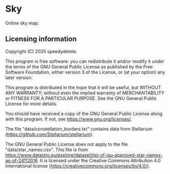 # Sky

Online sky map.

## Licensing information

Copyright (C) 2025 speedydelete.

This program is free software: you can redistribute it and/or modify it under the terms of the GNU General Public License as published by the Free Software Foundation, either version 3 of the License, or (at your option) any later version.

This program is distributed in the hope that it will be useful, but WITHOUT ANY WARRANTY; without even the implied warranty of MERCHANTABILITY or FITNESS FOR A PARTICULAR PURPOSE. See the GNU General Public License for more details.

You should have received a copy of the GNU General Public License along with this program. If not, see <https://www.gnu.org/licenses/>.

The file "data/constellation_borders.txt" contains data from Stellarium (https://github.com/Stellarium/stellarium).

The GNU General Public License does not apply to the file "data/star_names.csv". This file is from https://www.datastro.eu/explore/dataset/list-of-iau-approved-star-names-as-of-24112016. It is licensed under the Creative Commons Attribution 4.0 International license (https://creativecommons.org/licenses/by/4.0/).
